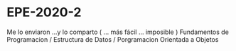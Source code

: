 # EPE-2020-2
Me lo enviaron ...y lo comparto ( ... más fácil ... imposible )
Fundamentos de Programacion / Estructura de Datos / Porgramacion Orientada a Objetos
